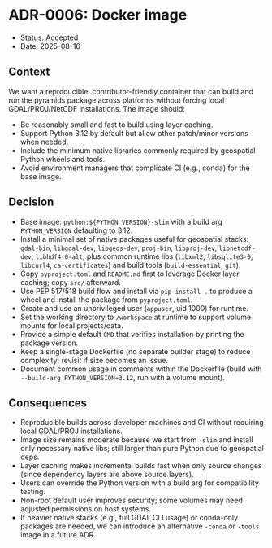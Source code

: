 # ADR-0006: Docker image

- Status: Accepted
- Date: 2025-08-16

## Context
We want a reproducible, contributor-friendly container that can build and run the pyramids package across platforms 
without forcing local GDAL/PROJ/NetCDF installations. The image should:
- Be reasonably small and fast to build using layer caching.
- Support Python 3.12 by default but allow other patch/minor versions when needed.
- Include the minimum native libraries commonly required by geospatial Python wheels and tools.
- Avoid environment managers that complicate CI (e.g., conda) for the base image.

## Decision
- Base image: `python:${PYTHON_VERSION}-slim` with a build arg `PYTHON_VERSION` defaulting to 3.12.
- Install a minimal set of native packages useful for geospatial stacks: `gdal-bin`, `libgdal-dev`, `libgeos-dev`, 
 `proj-bin`, `libproj-dev`, `libnetcdf-dev`, `libhdf4-0-alt`, plus common runtime libs (`libxml2`, `libsqlite3-0`, 
  `libcurl4`, `ca-certificates`) and build tools (`build-essential`, `git`).
- Copy `pyproject.toml` and `README.md` first to leverage Docker layer caching; copy `src/` afterward.
- Use PEP 517/518 build flow and install via `pip install .` to produce a wheel and install the package from `pyproject.toml`.
- Create and use an unprivileged user (`appuser`, uid 1000) for runtime.
- Set the working directory to `/workspace` at runtime to support volume mounts for local projects/data.
- Provide a simple default `CMD` that verifies installation by printing the package version.
- Keep a single-stage Dockerfile (no separate builder stage) to reduce complexity; revisit if size becomes an issue.
- Document common usage in comments within the Dockerfile (build with `--build-arg PYTHON_VERSION=3.12`, run with a volume mount).

## Consequences
- Reproducible builds across developer machines and CI without requiring local GDAL/PROJ installations.
- Image size remains moderate because we start from `-slim` and install only necessary native libs; still larger than pure Python due to geospatial deps.
- Layer caching makes incremental builds fast when only source changes (since dependency layers are above source layers).
- Users can override the Python version with a build arg for compatibility testing.
- Non-root default user improves security; some volumes may need adjusted permissions on host systems.
- If heavier native stacks (e.g., full GDAL CLI usage) or conda-only packages are needed, we can introduce an alternative `-conda` or `-tools` image in a future ADR.
